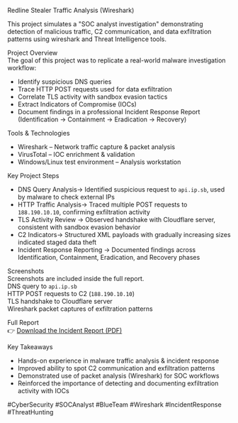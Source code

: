 Redline Stealer Traffic Analysis (Wireshark)  

This project simulates a "SOC analyst investigation" demonstrating detection of malicious traffic, C2 communication, and data exfiltration patterns using 
wireshark and Threat Intelligence tools.  

Project Overview  
The goal of this project was to replicate a real-world malware investigation workflow:  
- Identify suspicious DNS queries 
- Trace HTTP POST requests used for data exfiltration  
- Correlate TLS activity with sandbox evasion tactics  
- Extract Indicators of Compromise (IOCs)  
- Document findings in a professional Incident Response Report (Identification → Containment → Eradication → Recovery)  

Tools & Technologies  
- Wireshark – Network traffic capture & packet analysis  
- VirusTotal – IOC enrichment & validation  
- Windows/Linux test environment – Analysis workstation
  
Key Project Steps  
- DNS Query Analysis→ Identified suspicious request to `api.ip.sb`, used by malware to check external IPs  
- HTTP Traffic Analysis→ Traced multiple POST requests to `188.190.10.10`, confirming exfiltration activity  
- TLS Activity Review → Observed handshake with Cloudflare server, consistent with sandbox evasion behavior  
- C2 Indicators→ Structured XML payloads with gradually increasing sizes indicated staged data theft  
- Incident Response Reporting → Documented findings across Identification, Containment, Eradication, and Recovery phases  

Screenshots  
Screenshots are included inside the full report.  
DNS query to `api.ip.sb`  
HTTP POST requests to C2 (`188.190.10.10`)  
TLS handshake to Cloudflare server  
Wireshark packet captures of exfiltration patterns  

Full Report  
👉 [Download the Incident Report (PDF)](../Redline_Stealer_Incident_Report.pdf)  

Key Takeaways  
- Hands-on experience in malware traffic analysis & incident response  
- Improved ability to spot C2 communication and exfiltration patterns  
- Demonstrated use of packet analysis (Wireshark) for SOC workflows  
- Reinforced the importance of detecting and documenting exfiltration activity with IOCs  


#CyberSecurity #SOCAnalyst #BlueTeam #Wireshark #IncidentResponse #ThreatHunting
